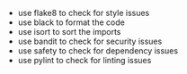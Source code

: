 - use flake8 to check for style issues
- use black to format the code
- use isort to sort the imports
- use bandit to check for security issues
- use safety to check for dependency issues
- use pylint to check for linting issues
